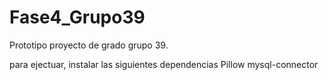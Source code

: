 # Fase4_Grupo39

Prototipo proyecto de grado grupo 39.

para ejectuar, instalar las siguientes dependencias
Pillow
mysql-connector
